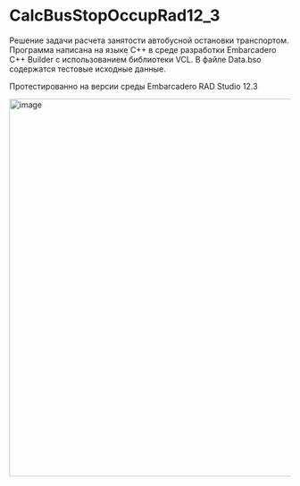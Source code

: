 # CalcBusStopOccupRad12_3

Решение задачи расчета занятости автобусной остановки транспортом.
Программа написана на языке С++ в среде разработки Embarcadero С++ Builder с использованием библиотеки VCL.
В файле Data.bso содержатся тестовые исходные данные.

Протестированно на версии среды Embarcadero RAD Studio 12.3

<img width="656" height="675" alt="image" src="https://github.com/user-attachments/assets/0c7d7685-76b8-4243-be0d-7a9ca3d2f949" />
